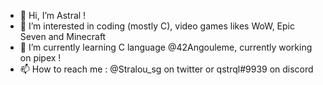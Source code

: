 - 👋 Hi, I’m Astral ! 
- 👀 I’m interested in coding (mostly C), video games likes WoW, Epic Seven and Minecraft
- 🌱 I’m currently learning C language @42Angouleme, currently working on pipex !
- 📫 How to reach me : @Stralou_sg on twitter or qstrql#9939 on discord

<!---
qstrql/qstrql is a ✨ special ✨ repository because its `README.md` (this file) appears on your GitHub profile.
You can click the Preview link to take a look at your changes.
--->
